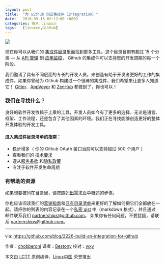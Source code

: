 ```yaml
---
layout: post
title:	"为 Github 创造集成件（Integration）"
date:	2016-09-13 09:12:00 +0800 
categories:	技术 linuxcn 
tags:	[linuxcn,GitHub]
---
```



![](/Asserts/Images//attachment/album/201609/12/121408l4fvp611z3l134hf.png)


现在你可以从我们的 [集成件目录](https://github.com/integrations)里面找到更多工具。这个目录目前有超过 15 个分类 — 从 [API 管理](https://github.com/integrations/feature/api-management) 到 [应用监控](https://github.com/integrations/feature/monitoring)， Github 的集成件可以支持您的开发周期的每一个阶段。


我们邀请了具有不同层面的专长的开发人员，来创造有助于开发者更好的工作的集成件。如果你曾经为 Github 构建过一个很棒的集成件，我们希望来让更多人知道它！ [Gitter](https://github.com/integrations/feature/monitoring)、[AppVeyor](https://github.com/integrations/appveyor) 和 [ZenHub](https://github.com/integrations/zenhub) 都做到了，你也可以！


### 我们在寻找什么？


良好的软件开发依赖于上乘的工具，开发人员如今有了更多的选择，无论是语言、框架、工作流程，还是包含了其他因素的环境。我们正在寻找能够创造更好的整体开发体验的开发工具。


#### 进入集成件目录清单的指南：


* 稳步增多（ 你的 Github OAuth 接口当前可以支持超过 500 个用户 ）
* 查看我们的 [技术要求](https://developer.github.com/integrations-directory/getting-listed/#technical-requirements)
* 遵从[服务条款](https://help.github.com/articles/github-terms-of-service/) 和[隐私政策](https://help.github.com/articles/github-privacy-policy/)
* 专注于软件开发生命周期


### 有帮助的资源


如果想要被列在目录里，请按照[列出需求页](https://developer.github.com/integrations-directory/getting-listed/)中概述的步骤。


你也应该阅读我们的[营销指南](https://developer.github.com/integrations-directory/marketing-guidelines/)和[已有目录清单](https://github.com/integrations)来更好的了解如何把它们全都放在一起。请把你的列表的内容记录在一个[私密 gist](https://gist.github.com/) 中（markdown 格式），并且通过邮件联系我们 [partnerships@github.com](mailto:partnerships@github.com)。 如果你有任何问题，不要犹疑，请联系 [partnerships@github.com](mailto:partnerships@github.com)。




---


via: <https://github.com/blog/2226-build-an-integration-for-github>


作者：[chobberoni](https://github.com/chobberoni)  译者：[Bestony](https://github.com/Bestony) 校对：[wxy](https://github.com/wxy)


本文由 [LCTT](https://github.com/LCTT/TranslateProject) 原创编译，[Linux中国](https://linux.cn/) 荣誉推出

